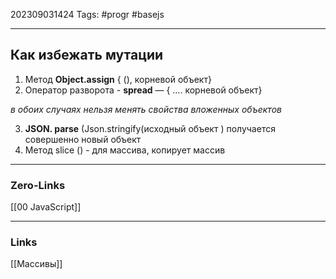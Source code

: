 202309031424
Tags: #progr #basejs 

---
## Как избежать мутации 

1. Метод **Object.assign** { (), корневой объект}
2. Оператор разворота - **spread** — { …. корневой объект}

_в обоих случаях нельзя менять свойства вложенных объектов_

3. **JSON. parse** (Json.stringify(исходный объект ) получается совершенно новый объект
4. Метод slice () - для массива, копирует массив
 

---
### Zero-Links
[[00 JavaScript]]

---
### Links
[[Массивы]]